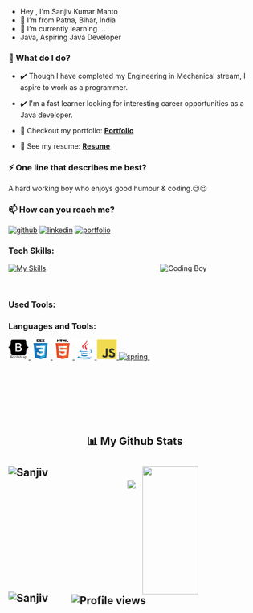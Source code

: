 - Hey , I'm Sanjiv Kumar Mahto 
-  🌱 I’m from Patna, Bihar, India 
- 🌱 I’m currently learning ...
- Java, Aspiring Java Developer

###  🌱 What do I do?
- ✔️ Though I have completed my Engineering in Mechanical stream, I aspire to work as a programmer.

- ✔️ I'm a fast learner looking for interesting career opportunities as a Java developer. 
- 🔭 Checkout my portfolio: **[Portfolio](https://Sanjiv358.github.io)**
- 💼 See my resume: **[Resume](https://drive.google.com/file/d/1JqUwJB10wmCJYIy2wHFMlwgY2IYmWpAE/view?usp=sharing)**

### ⚡ One line that describes me best? 
A hard working boy who enjoys good humour & coding.😉😉

### 📫 How can you reach me?

[<img src='https://cdn.jsdelivr.net/npm/simple-icons@3.0.1/icons/github.svg' alt='github' height='40'>](https://github.com/Sanjiv358)
[<img src='https://cdn.jsdelivr.net/npm/simple-icons@3.0.1/icons/linkedin.svg' alt='linkedin' height='40'>](https://www.linkedin.com/in/sanjiv-kumar-mahto-ba9b5b13a/)
[<img src='https://cdn.jsdelivr.net/npm/simple-icons@3.0.1/icons/pinterest.svg' alt='portfolio' height='40'>](https://sanjiv358.github.io/)



### Tech Skills:

<!-- coding boy -->
<img width="40%" align="right" alt="Coding Boy" src="https://github.com/sanajitjana/sanajitjana/blob/master/coding.gif?raw=true" />

<!-- language -->

[![My Skills](https://skillicons.dev/icons?i=java,spring,hibernate,mysql,js,html,css)]()


<br/>

### Used Tools:

<!-- [![My Skills](https://skillicons.dev/icons?i=git,github,vscode,netlify)]() -->
<h3 align="left">Languages and Tools:</h3>
<p align="left"> <a href="https://getbootstrap.com" target="_blank" rel="noreferrer"> <img src="https://raw.githubusercontent.com/devicons/devicon/master/icons/bootstrap/bootstrap-plain-wordmark.svg" alt="bootstrap" width="40" height="40"/> </a> <a href="https://www.w3schools.com/css/" target="_blank" rel="noreferrer"> <img src="https://raw.githubusercontent.com/devicons/devicon/master/icons/css3/css3-original-wordmark.svg" alt="css3" width="40" height="40"/> </a> <a href="https://www.w3.org/html/" target="_blank" rel="noreferrer"> <img src="https://raw.githubusercontent.com/devicons/devicon/master/icons/html5/html5-original-wordmark.svg" alt="html5" width="40" height="40"/> </a> <a href="https://www.java.com" target="_blank" rel="noreferrer"> <img src="https://raw.githubusercontent.com/devicons/devicon/master/icons/java/java-original.svg" alt="java" width="40" height="40"/> </a> <a href="https://developer.mozilla.org/en-US/docs/Web/JavaScript" target="_blank" rel="noreferrer"> <img src="https://raw.githubusercontent.com/devicons/devicon/master/icons/javascript/javascript-original.svg" alt="javascript" width="40" height="40"/> </a> <a href="https://spring.io/" target="_blank" rel="noreferrer"> <img src="https://www.vectorlogo.zone/logos/springio/springio-icon.svg" alt="spring" width="40" height="40"/> </a> </p>


<br/>
<br/>
<br/>
<br/>
<br><br>
<h2 align="center">📊 My Github Stats<h2>
<div>
 <img align="left" src="https://github-readme-streak-stats.herokuapp.com?user=Sanjiv358&theme=tokyonight&border_radius=10" alt="Sanjiv" height="250px" width="47%" />
 <img align="right" src="https://github-readme-stats.vercel.app/api?username=Sanjiv358&show_icons=true&theme=tokyonight&border_radus=10" height="255px" width="47%"/>
<div>
</br>
<div>
  <img align="left" src="https://github-readme-stats.vercel.app/api/top-langs/?username=Sanjiv358&theme=tokyonight" alt="Sanjiv" height="260px" width="25%" />
<div>
<img  src="https://raw.githubusercontent.com/Trilokia/Trilokia/379277808c61ef204768a61bbc5d25bc7798ccf1/bottom_header.svg" />

![Profile views](https://gpvc.arturio.dev/Sanjiv358) 
 
 
<!-- ![](./profile-3d-contrib/profile-night-green.svg) -->
